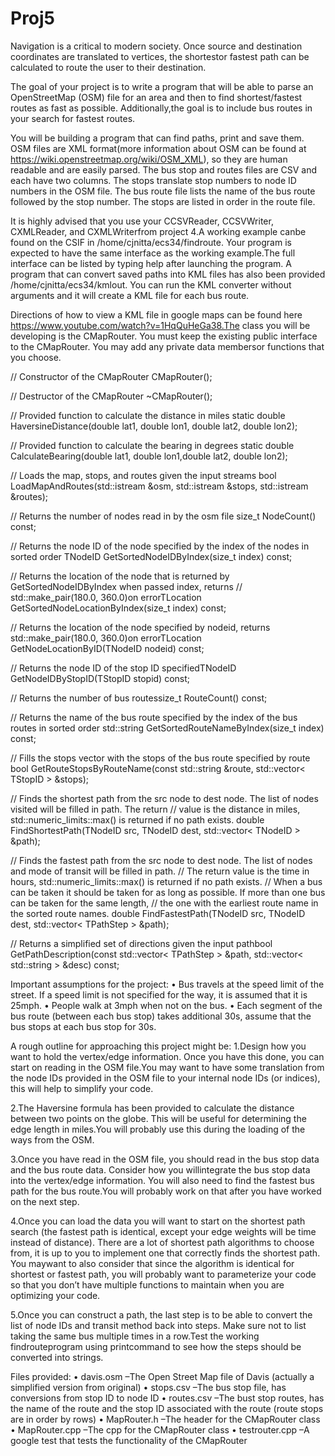 # Proj5

Navigation is a critical to modern society. Once source and destination coordinates are translated to vertices, the shortestor fastest path can be calculated to route the user to their destination.

The goal of your project is to write a program that will be able to parse an OpenStreetMap (OSM) file for an area and then to find shortest/fastest routes as fast as possible. Additionally,the goal is to include bus routes in your search for fastest routes. 

You will be building a program that can find paths, print and save them. OSM files are XML format(more information about OSM can be found at https://wiki.openstreetmap.org/wiki/OSM_XML), so they are human readable and are easily parsed. The bus stop and routes files are CSV and each have two columns. The stops translate stop numbers to node ID numbers in the OSM file. The bus route file lists the name of the bus route followed by the stop number. The stops are listed in order in the route file. 

It is highly advised that you use your CCSVReader, CCSVWriter, CXMLReader, and CXMLWriterfrom project 4.A working example canbe found on the CSIF in /home/cjnitta/ecs34/findroute.  Your program is expected to have the same interface as the working example.The full interface can be listed by typing help after launching the program. A program that can convert saved paths into KML files has also been provided /home/cjnitta/ecs34/kmlout. You can run the KML converter without arguments and it will create a KML file for each bus route. 

Directions of how to view a KML file in google maps can be found here https://www.youtube.com/watch?v=1HqQuHeGa38.The class you will be developing is the CMapRouter. You must keep the existing public interface to the CMapRouter. You may add any private data membersor functions that you choose.

// Constructor of the CMapRouter
CMapRouter();

// Destructor of the CMapRouter
~CMapRouter();

// Provided function to calculate the distance in miles
static double HaversineDistance(double lat1, double lon1, double lat2, double lon2);

// Provided function to calculate the bearing in degrees
static double CalculateBearing(double lat1, double lon1,double lat2, double lon2);

// Loads the map, stops, and routes given the input streams
bool LoadMapAndRoutes(std::istream &osm, std::istream &stops, std::istream &routes);

// Returns the number of nodes read in by the osm file
size_t NodeCount() const;

// Returns the node ID of the node specified by the index of the nodes in sorted order
TNodeID GetSortedNodeIDByIndex(size_t index) const;

// Returns the location of the node that is returned by GetSortedNodeIDByIndex when passed index, returns
// std::make_pair(180.0, 360.0)on errorTLocation 
GetSortedNodeLocationByIndex(size_t index) const;

// Returns the location of the node specified by nodeid, returns std::make_pair(180.0, 360.0)on errorTLocation GetNodeLocationByID(TNodeID nodeid) const;

// Returns the node ID of the stop ID specifiedTNodeID 
GetNodeIDByStopID(TStopID stopid) const;

// Returns the number of bus routessize_t 
RouteCount() const;

// Returns the name of the bus route specified by the index of the bus routes in sorted order
std::string GetSortedRouteNameByIndex(size_t index) const;

// Fills the stops vector with the stops of the bus route specified by route
bool GetRouteStopsByRouteName(const std::string &route, std::vector< TStopID > &stops);

// Finds the shortest path from the src node to dest node. The list of nodes visited will be filled in path. The return
// value is the distance in miles, std::numeric_limits<double>::max() is returned if no path exists.
double FindShortestPath(TNodeID src, TNodeID dest, std::vector< TNodeID > &path);

// Finds the fastest path from the src node to dest node. The list of nodes and mode of transit will be filled in path. 
// The return value is the time in hours, std::numeric_limits<double>::max() is returned if no path exists.
// When a bus can be taken it should be taken for as long as possible. If more than one bus can be taken for the same length, 
// the one with the earliest route name in the sorted route names.
double FindFastestPath(TNodeID src, TNodeID dest, std::vector< TPathStep > &path);

// Returns a simplified set of directions given the input pathbool GetPathDescription(const std::vector< TPathStep > &path, std::vector< std::string > &desc) const;

Important assumptions for the project:
  • Bus travels at the speed limit of the street. If a speed limit is not specified for the way, it is assumed that it is 25mph.
  • People walk at 3mph when not on the bus.
  • Each segment of the bus route (between each bus stop) takes additional 30s, assume that the bus stops at each bus stop for 30s.
  
A rough outline for approaching this project might be:
  1.Design how you want to hold the vertex/edge information. Once you have this done, you can start on reading in the OSM file.You may       want to have some translation from the node IDs provided in the OSM file to your internal node IDs (or indices), this will help to       simplify your code.
  
  2.The Haversine formula has been provided to calculate the distance between two points on the globe. This will be useful for               determining the edge length in miles.You will probably use this during the loading of the ways from the OSM.
  
  3.Once you have read in the OSM file, you should read in the bus stop data and the bus route data. Consider how you willintegrate the     bus stop data into the vertex/edge information.  You will also need to find the fastest bus path for the bus route.You will probably     work on that after you have worked on the next step.
  
  4.Once you can load the data you will want to start on the shortest path search (the fastest path is identical, except your edge           weights will be time instead of distance). There are a lot of shortest path algorithms to choose from, it is up to you to implement     one that correctly finds the shortest path. You maywant to also consider that since the algorithm is identical for shortest or           fastest path, you will probably want to parameterize your code so that you don’t have multiple functions to maintain when you are       optimizing your code.
  
  5.Once you can construct a path, the last step is to be able to convert the list of node IDs and transit method back into steps. Make     sure not to list taking the same bus multiple times in a row.Test the working findrouteprogram using printcommand to see how the         steps should be converted into strings.
  
Files provided:
  • davis.osm –The Open Street Map file of Davis (actually a simplified version from original)
  • stops.csv –The bus stop file, has conversions from stop ID to node ID
  • routes.csv –The bust stop routes, has the name of the route and the stop ID associated with the route (route stops are in order by      rows)
  • MapRouter.h –The header for the CMapRouter class
  • MapRouter.cpp –The cpp for the CMapRouter class
  • testrouter.cpp –A google test that tests the functionality of the CMapRouter
